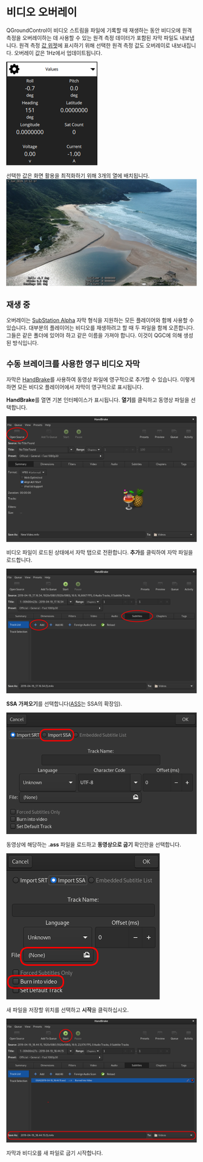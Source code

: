 # 비디오 오버레이

QGroundControl이 비디오 스트림을 파일에 기록할 때 재생하는 동안 비디오에 원격 측정을 오버레이하는 데 사용할 수 있는 원격 측정 데이터가 포함된 자막 파일도 내보냅니다. 원격 측정 [값 위젯](FlyView.md#values-telemetry)에 표시하기 위해 선택한 원격 측정 값도 오버레이로 내보내집니다. 오버레이 값은 1Hz에서 업데이트됩니다.

![값 위젯](../../../assets/fly/overlay_widget.png)

선택한 값은 화면 활용을 최적화하기 위해 3개의 열에 배치됩니다.![작동 중 오버레이](../../../assets/fly/overlay_capture.png)

## 재생 중

오버레이는 [SubStation Alpha](https://en.wikipedia.org/wiki/SubStation_Alpha#Players_and_renderers) 자막 형식을 지원하는 모든 플레이어와 함께 사용할 수 있습니다. 대부분의 플레이어는 비디오를 재생하려고 할 때 두 파일을 함께 오픈합니다. 그들은 같은 폴더에 있어야 하고 같은 이름을 가져야 합니다. 이것이 QGC에 의해 생성된 방식입니다.

## 수동 브레이크를 사용한 영구 비디오 자막

자막은 [HandBrake](https://handbrake.fr/)를 사용하여 동영상 파일에 영구적으로 추가할 수 있습니다. 이렇게 하면 모든 비디오 플레이어에서 자막이 영구적으로 표시됩니다.

**HandBrake**를 열면 기본 인터페이스가 표시됩니다. **열기**를 클릭하고 동영상 파일을 선택합니다.

![비디오 파일을 여는 방법을 보여주는 핸드브레이크 UI](../../../assets/fly/videoOverlay/1-open.png)

비디오 파일이 로드된 상태에서 자막 탭으로 전환합니다. **추가**를 클릭하여 자막 파일을 로드합니다.

![자막 추가 방법을 보여주는 핸드브레이크 UI 스크린샷](../../../assets/fly/videoOverlay/2-subtitles.png)

**SSA 가져오기**를 선택합니다([ASS](https://en.wikipedia.org/wiki/SubStation_Alpha#Advanced_SubStation_Alpha)는 SSA의 확장임).

![SSA 파일 가져오기](../../../assets/fly/videoOverlay/3-ssa.png)

동영상에 해당하는 **.ass** 파일을 로드하고 **동영상으로 굽기** 확인란을 선택합니다.

![굽기](../../../assets/fly/videoOverlay/4-openandburn.png)

새 파일을 저장할 위치를 선택하고 **시작**을 클릭하십시오.

![새 파일 굽기 시작](../../../assets/fly/videoOverlay/5-start.png)

자막과 비디오를 새 파일로 굽기 시작합니다.
